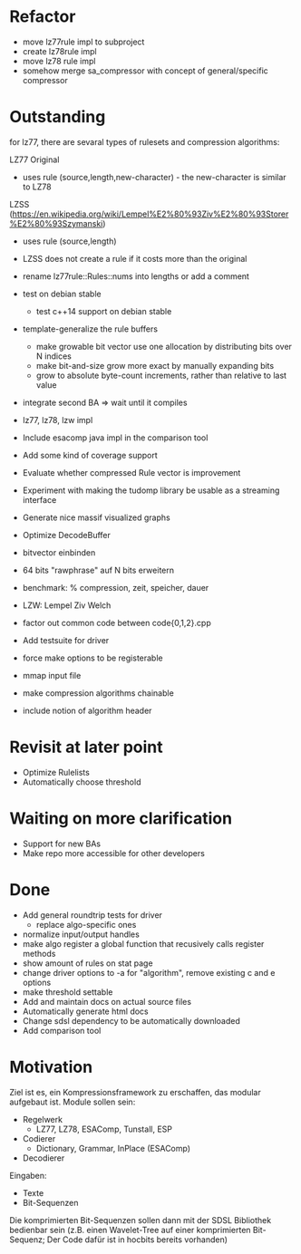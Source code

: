 # Refactor

- move lz77rule impl to subproject
- create lz78rule impl
- move lz78 rule impl
- somehow merge sa_compressor with concept of general/specific compressor

# Outstanding

for lz77, there are sevaral types of rulesets and compression algorithms:

LZ77 Original
- uses rule (source,length,new-character) - the new-character is similar to LZ78

LZSS (https://en.wikipedia.org/wiki/Lempel%E2%80%93Ziv%E2%80%93Storer%E2%80%93Szymanski)
- uses rule (source,length)
- LZSS does not create a rule if it costs more than the original

- rename lz77rule::Rules::nums into lengths or add a comment
- test on debian stable
  - test c++14 support on debian stable
- template-generalize the rule buffers
  - make growable bit vector use one allocation by distributing bits over N indices
  - make bit-and-size grow more exact by manually expanding bits
  - grow to absolute byte-count increments, rather than relative to last value
- integrate second BA
  => wait until it compiles
- lz77, lz78, lzw impl
- Include esacomp java impl in the comparison tool
- Add some kind of coverage support
- Evaluate whether compressed Rule vector is improvement
- Experiment with making the tudomp library be usable as a streaming interface
- Generate nice massif visualized graphs
- Optimize DecodeBuffer
- bitvector einbinden
- 64 bits "rawphrase" auf N bits erweitern
- benchmark: % compression, zeit, speicher, dauer
- LZW: Lempel Ziv Welch
- factor out common code between code{0,1,2}.cpp
- Add testsuite for driver
- force make options to be registerable
- mmap input file
- make compression algorithms chainable
- include notion of algorithm header

# Revisit at later point

- Optimize Rulelists
- Automatically choose threshold

# Waiting on more clarification

- Support for new BAs
- Make repo more accessible for other developers

# Done

- Add general roundtrip tests for driver
  - replace algo-specific ones
- normalize input/output handles
- make algo register a global function that recusively calls register methods
- show amount of rules on stat page
- change driver options to -a for "algorithm", remove existing c and e options
- make threshold settable
- Add and maintain docs on actual source files
- Automatically generate html docs
- Change sdsl dependency to be automatically downloaded
- Add comparison tool

# Motivation

Ziel ist es, ein Kompressionsframework zu erschaffen, das modular aufgebaut ist.
Module sollen sein:
  * Regelwerk
    - LZ77, LZ78, ESAComp, Tunstall, ESP
  * Codierer
    - Dictionary, Grammar, InPlace (ESAComp)
  * Decodierer

Eingaben:
  * Texte
  * Bit-Sequenzen

Die komprimierten Bit-Sequenzen sollen dann mit der SDSL Bibliothek bedienbar sein
(z.B. einen Wavelet-Tree auf einer komprimierten Bit-Sequenz;
Der Code dafür ist in hocbits bereits vorhanden)
